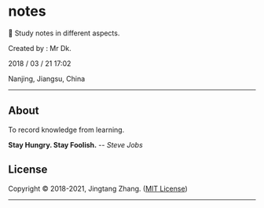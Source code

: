 # notes

📝 Study notes in different aspects.

Created by : Mr Dk.

2018 / 03 / 21 17:02

Nanjing, Jiangsu, China

---

## About

To record knowledge from learning.

**Stay Hungry. Stay Foolish.** -- *Steve Jobs*

## License

Copyright © 2018-2021, Jingtang Zhang. ([MIT License](LICENSE))

---

